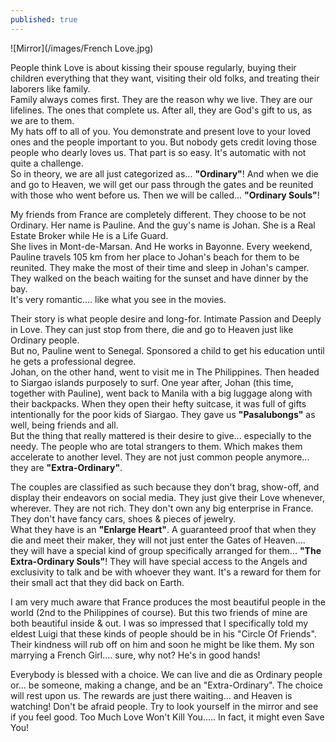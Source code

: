 ```yaml
---
published: true
---
```

![Mirror](/images/French Love.jpg)


People think Love is about kissing their spouse regularly, buying their children everything that they want, visiting their old folks, and treating their laborers like family.   
Family always comes first. They are the reason why we live. They are our lifelines. The ones that complete us. After all, they are God's gift to us, as we are to them.   
My hats off to all of you. You demonstrate and present love to your loved ones and the people important to you. 
But nobody gets credit loving those people who dearly loves us. That part is so easy. It's automatic with not quite a challenge.   
So in theory, we are all just categorized as... **"Ordinary"**!
And when we die and go to Heaven, we will get our pass through the gates and be reunited with those who went before us.
Then we will be called... **"Ordinary Souls"**!

My friends from France are completely different. They choose to be not Ordinary. 
Her name is Pauline. And the guy's name is Johan. She is a Real Estate Broker while He is a Life Guard.   
She lives in Mont-de-Marsan. And He works in Bayonne. 
Every weekend, Pauline travels 105 km from her place to Johan's beach for them to be reunited. 
They make the most of their time and sleep in Johan's camper. They walked on the beach waiting for the sunset and have dinner by the bay.   
It's very romantic.... like what you see in the movies. 

Their story is what people desire and long-for. Intimate Passion and Deeply in Love. They can just stop from there, die and go to Heaven just like Ordinary people.   
But no, Pauline went to Senegal. Sponsored a child to get his education until he gets a professional degree.   
Johan, on the other hand, went to visit me in The Philippines. Then headed to Siargao islands purposely to surf. 
One year after, Johan (this time, together with Pauline), went back to Manila with a big luggage along with their backpacks.
When they open their hefty suitcase, it was full of gifts intentionally for the poor kids of Siargao. 
They gave us **"Pasalubongs"** as well, being friends and all.   
But the thing that really mattered is their desire to give... especially to the needy. The people who are total strangers to them.  Which makes them accelerate to another level. They are not just common people anymore... they are **"Extra-Ordinary"**.  

The couples are classified as such because they don't brag, show-off, and display their endeavors on social media. They just give their Love whenever, wherever. 
They are not rich. They don't own any big enterprise in France. They don't have fancy cars, shoes & pieces of jewelry.   
What they have is an **"Enlarge Heart"**. A guaranteed proof that when they die and meet their maker, they will not just enter the Gates of Heaven.... they will have a special kind of group specifically arranged for them... **"The Extra-Ordinary Souls"**!
They will have special access to the Angels and exclusivity to talk and be with whoever they want. It's a reward for them for their small act that they did back on Earth.

I am very much aware that France produces the most beautiful people in the world (2nd to the Philippines of course). 
But this two friends of mine are both beautiful inside & out. I was so impressed that I specifically told my eldest Luigi that these kinds of people should be in his "Circle Of Friends". Their kindness will rub off on him and soon he might be like them.
My son marrying a French Girl.... sure, why not? He's in good hands!

Everybody is blessed with a choice. We can live and die as Ordinary people or... be someone, making a change, and be an "Extra-Ordinary".
The choice will rest upon us. The rewards are just there waiting... and Heaven is watching!
Don't be afraid people. Try to look yourself in the mirror and see if you feel good.
Too Much Love Won't Kill You.....  In fact, it might even Save You! 


